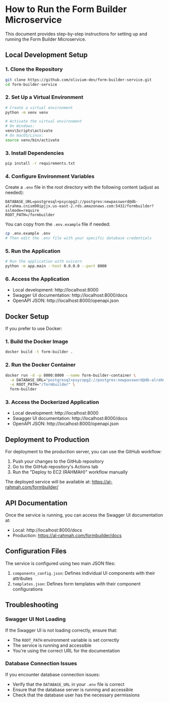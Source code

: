 # How to Run the Form Builder Microservice

This document provides step-by-step instructions for setting up and running the Form Builder Microservice.

## Local Development Setup

### 1. Clone the Repository

```bash
git clone https://github.com/olivium-dev/form-builder-service.git
cd form-builder-service
```

### 2. Set Up a Virtual Environment

```bash
# Create a virtual environment
python -m venv venv

# Activate the virtual environment
# On Windows:
venv\Scripts\activate
# On macOS/Linux:
source venv/bin/activate
```

### 3. Install Dependencies

```bash
pip install -r requirements.txt
```

### 4. Configure Environment Variables

Create a `.env` file in the root directory with the following content (adjust as needed):

```
DATABASE_URL=postgresql+psycopg2://postgres:newpassword@db-alrahma.cnism90ipjjx.us-east-2.rds.amazonaws.com:5432/formbuilder?sslmode=require
ROOT_PATH=/formbuilder
```

You can copy from the `.env.example` file if needed:

```bash
cp .env.example .env
# Then edit the .env file with your specific database credentials
```

### 5. Run the Application

```bash
# Run the application with uvicorn
python -m app.main --host 0.0.0.0 --port 8000
```

### 6. Access the Application

- Local development: http://localhost:8000
- Swagger UI documentation: http://localhost:8000/docs
- OpenAPI JSON: http://localhost:8000/openapi.json

## Docker Setup

If you prefer to use Docker:

### 1. Build the Docker Image

```bash
docker build -t form-builder .
```

### 2. Run the Docker Container

```bash
docker run -d -p 8000:8000 --name form-builder-container \
  -e DATABASE_URL="postgresql+psycopg2://postgres:newpassword@db-alrahma.cnism90ipjjx.us-east-2.rds.amazonaws.com:5432/formbuilder?sslmode=require" \
  -e ROOT_PATH="/formbuilder" \
  form-builder
```

### 3. Access the Dockerized Application

- Local development: http://localhost:8000
- Swagger UI documentation: http://localhost:8000/docs
- OpenAPI JSON: http://localhost:8000/openapi.json

## Deployment to Production

For deployment to the production server, you can use the GitHub workflow:

1. Push your changes to the GitHub repository
2. Go to the GitHub repository's Actions tab
3. Run the "Deploy to EC2 (RAHMAH)" workflow manually

The deployed service will be available at: https://al-rahmah.com/formbuilder/

## API Documentation

Once the service is running, you can access the Swagger UI documentation at:
- Local: http://localhost:8000/docs
- Production: https://al-rahmah.com/formbuilder/docs

## Configuration Files

The service is configured using two main JSON files:

1. `components_config.json`: Defines individual UI components with their attributes
2. `templates.json`: Defines form templates with their component configurations

## Troubleshooting

### Swagger UI Not Loading

If the Swagger UI is not loading correctly, ensure that:
- The `ROOT_PATH` environment variable is set correctly
- The service is running and accessible
- You're using the correct URL for the documentation

### Database Connection Issues

If you encounter database connection issues:
- Verify that the `DATABASE_URL` in your `.env` file is correct
- Ensure that the database server is running and accessible
- Check that the database user has the necessary permissions 